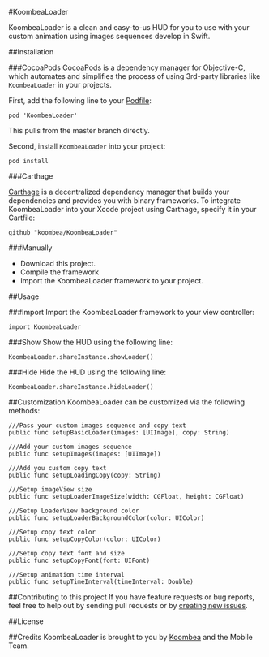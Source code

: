 #KoombeaLoader

KoombeaLoader is a clean and easy-to-us HUD for you to use with your custom animation using images sequences develop in Swift.

##Installation

###CocoaPods
[CocoaPods](https://cocoapods.org) is a dependency manager for Objective-C, which automates and simplifies the process of using 3rd-party libraries like ```KoombeaLoader``` in your projects. 

First, add the following line to your [Podfile](http://guides.cocoapods.org/using/using-cocoapods.html):

```
pod 'KoombeaLoader'
```

This pulls from the master branch directly.

Second, install ```KoombeaLoader``` into your project:

```
pod install
```

###Carthage

[Carthage](https://github.com/Carthage/Carthage) is a decentralized dependency manager that builds your dependencies and provides you with binary frameworks. To integrate KoombeaLoader into your Xcode project using Carthage, specify it in your Cartfile:

```
github "koombea/KoombeaLoader"
```

###Manually
* Download this project.
* Compile the framework
* Import the KoombeaLoader framework to your project.

##Usage

###Import 
Import the KoombeaLoader framework to your view controller:

```
import KoombeaLoader
```

###Show
Show the HUD using the following line:

```
KoombeaLoader.shareInstance.showLoader()
```


###Hide
Hide the HUD using the following line:

```
KoombeaLoader.shareInstance.hideLoader()
```

##Customization
KoombeaLoader can be customized via the following methods:

```
///Pass your custom images sequence and copy text
public func setupBasicLoader(images: [UIImage], copy: String)

///Add your custom images sequence
public func setupImages(images: [UIImage])

///Add you custom copy text
public func setupLoadingCopy(copy: String)

///Setup imageView size
public func setupLoaderImageSize(width: CGFloat, height: CGFloat)

///Setup LoaderView background color
public func setupLoaderBackgroundColor(color: UIColor)

///Setup copy text color
public func setupCopyColor(color: UIColor)

///Setup copy text font and size
public func setupCopyFont(font: UIFont)

///Setup animation time interval
public func setupTimeInterval(timeInterval: Double)

```

##Contributing to this project
If you have feature requests or bug reports, feel free to help out by sending pull requests or by [creating new issues](https://github.com/koombea/KoombeaLoader/issues/new).

##License

##Credits
KoombeaLoader is brought to you by [Koombea](https://www.koombea.com) and the Mobile Team.
